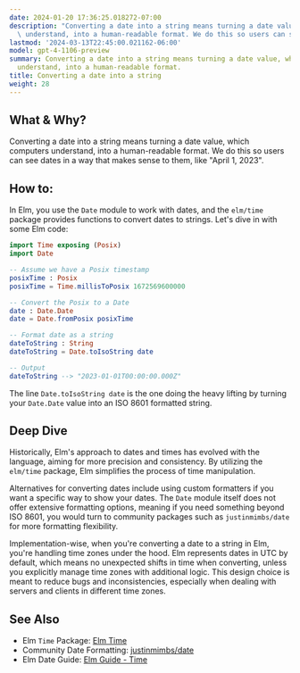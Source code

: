 ```yaml
---
date: 2024-01-20 17:36:25.018272-07:00
description: "Converting a date into a string means turning a date value, which computers\
  \ understand, into a human-readable format. We do this so users can see dates in\u2026"
lastmod: '2024-03-13T22:45:00.021162-06:00'
model: gpt-4-1106-preview
summary: Converting a date into a string means turning a date value, which computers
  understand, into a human-readable format.
title: Converting a date into a string
weight: 28
---
```


## What & Why?

Converting a date into a string means turning a date value, which computers understand, into a human-readable format. We do this so users can see dates in a way that makes sense to them, like "April 1, 2023".

## How to:

In Elm, you use the `Date` module to work with dates, and the `elm/time` package provides functions to convert dates to strings. Let's dive in with some Elm code:

```Elm
import Time exposing (Posix)
import Date

-- Assume we have a Posix timestamp
posixTime : Posix
posixTime = Time.millisToPosix 1672569600000

-- Convert the Posix to a Date
date : Date.Date
date = Date.fromPosix posixTime

-- Format date as a string
dateToString : String
dateToString = Date.toIsoString date

-- Output
dateToString --> "2023-01-01T00:00:00.000Z"
```

The line `Date.toIsoString date` is the one doing the heavy lifting by turning your `Date.Date` value into an ISO 8601 formatted string.

## Deep Dive

Historically, Elm's approach to dates and times has evolved with the language, aiming for more precision and consistency. By utilizing the `elm/time` package, Elm simplifies the process of time manipulation.

Alternatives for converting dates include using custom formatters if you want a specific way to show your dates. The `Date` module itself does not offer extensive formatting options, meaning if you need something beyond ISO 8601, you would turn to community packages such as `justinmimbs/date` for more formatting flexibility.

Implementation-wise, when you're converting a date to a string in Elm, you're handling time zones under the hood. Elm represents dates in UTC by default, which means no unexpected shifts in time when converting, unless you explicitly manage time zones with additional logic. This design choice is meant to reduce bugs and inconsistencies, especially when dealing with servers and clients in different time zones.

## See Also

- Elm `Time` Package: [Elm Time](https://package.elm-lang.org/packages/elm/time/latest/)
- Community Date Formatting: [justinmimbs/date](https://package.elm-lang.org/packages/justinmimbs/date/latest/)
- Elm Date Guide: [Elm Guide - Time](https://guide.elm-lang.org/effects/time.html)
